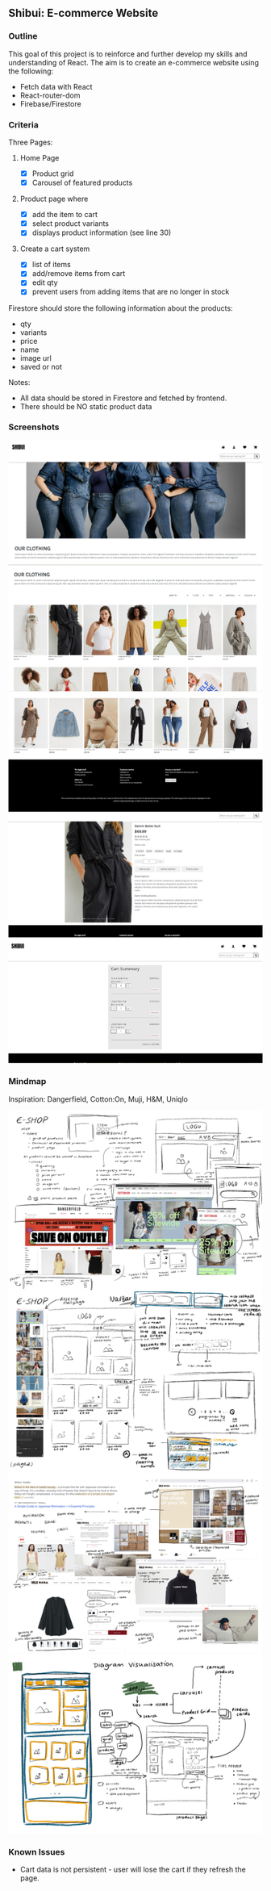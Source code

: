 ## Shibui: E-commerce Website

### Outline

This goal of this project is to reinforce and further develop my skills and understanding of React. The aim is to create an e-commerce website using the following:

-   Fetch data with React
-   React-router-dom
-   Firebase/Firestore

### Criteria

Three Pages:

1.  Home Page
    -   [x] Product grid
    -   [x] Carousel of featured products
2.  Product page where

    -   [x] add the item to cart
    -   [x] select product variants
    -   [x] displays product information (see line 30)

3.  Create a cart system
    -   [x] list of items
    -   [x] add/remove items from cart
    -   [x] edit qty
    -   [x] prevent users from adding items that are no longer in stock

Firestore should store the following information about the products:

-   qty
-   variants
-   price
-   name
-   image url
-   saved or not

Notes:

-   All data should be stored in Firestore and fetched by frontend.
-   There should be NO static product data

### Screenshots

<img src ="./assets/header.png" />
<img src ="./assets/home-page.png" />
<img src ="./assets/home-page-2.png" />
<img src ="./assets/product-page.png" />
<img src ="./assets/cart-page.png" />

<!-- NOTE: add screenshots of final product here to showcase the work. If people want to see the working project they will likely get in contact -->

### Mindmap

Inspiration: Dangerfield, Cotton:On, Muji, H&M, Uniqlo

<img src = "./assets/mindmap_01.png">
<img src = "./assets/mindmap_02.png">
<img src = "./assets/mindmap_03.png">
<img src="./assets/diagram.png">

### Known Issues

-   Cart data is not persistent - user will lose the cart if they refresh the page.
